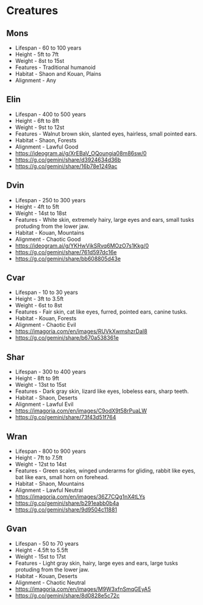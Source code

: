 # Creatures

## Mons

- Lifespan - 60 to 100 years
- Height - 5ft to 7ft
- Weight - 8st to 15st
- Features - Traditional humanoid
- Habitat - Shaon and Kouan, Plains
- Alignment - Any

## Elin

- Lifespan - 400 to 500 years
- Height - 6ft to 8ft
- Weight - 9st to 12st
- Features - Walnut brown skin, slanted eyes, hairless, small pointed ears.
- Habitat - Shaon, Forests
- Alignment - Lawful Good
- https://ideogram.ai/g/XrEBaV_OQoungia08m86sw/0
- https://g.co/gemini/share/d3924634d36b
- https://g.co/gemini/share/16b78e1249ac

## Dvin

- Lifespan - 250 to 300 years
- Height - 4ft to 5ft
- Weight - 14st to 18st
- Features - White skin, extremely hairy, large eyes and ears, small tusks protuding from the lower jaw.
- Habitat - Kouan, Mountains
- Alignment - Chaotic Good
- https://ideogram.ai/g/YKHwVikSRvq6MOzO7s1Kkg/0
- https://g.co/gemini/share/761d597dc16e
- https://g.co/gemini/share/bb608805d43e

## Cvar

- Lifespan - 10 to 30 years
- Height - 3ft to 3.5ft
- Weight - 6st to 8st
- Features - Fair skin, cat like eyes, furred, pointed ears, canine tusks. 
- Habitat - Kouan, Forests
- Alignment - Chaotic Evil
- https://imagoria.com/en/images/RUVkXwmshzrDaI8
- https://g.co/gemini/share/b670a538361e

## Shar

- Lifespan - 300 to 400 years
- Height - 8ft to 9ft
- Weight - 13st to 15st
- Features - Dark gray skin, lizard like eyes, lobeless ears, sharp teeth.  
- Habitat - Shaon, Deserts
- Alignment - Lawful Evil
- https://imagoria.com/en/images/C9odX9t58rPuaLW
- https://g.co/gemini/share/73f43d51f764

## Wran

- Lifespan - 800 to 900 years
- Height - 7ft to 7.5ft
- Weight - 12st to 14st
- Features - Green scales, winged underarms for gliding, rabbit like eyes, bat like ears, small horn on forehead. 
- Habitat - Shaon, Mountains
- Alignment - Lawful Neutral
- https://imagoria.com/en/images/36Z7CQg1nX4tLYs
- https://g.co/gemini/share/b291eabb0b4a
- https://g.co/gemini/share/9d9504c11881

## Gvan

- Lifespan - 50 to 70 years
- Height - 4.5ft to 5.5ft
- Weight - 15st to 17st
- Features - Light gray skin, hairy, large eyes and ears, large tusks protuding from the lower jaw.
- Habitat - Kouan, Deserts
- Alignment - Chaotic Neutral
- https://imagoria.com/en/images/M9W3xfnSmqGEyA5
- https://g.co/gemini/share/8d0828e5c72c

